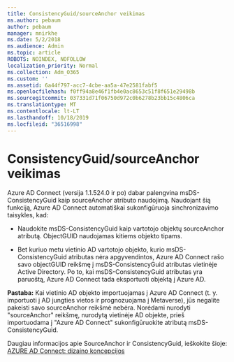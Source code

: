 ```yaml
---
title: ConsistencyGuid/sourceAnchor veikimas
ms.author: pebaum
author: pebaum
manager: mnirkhe
ms.date: 5/2/2018
ms.audience: Admin
ms.topic: article
ROBOTS: NOINDEX, NOFOLLOW
localization_priority: Normal
ms.collection: Adm_O365
ms.custom: ''
ms.assetid: 6a44f797-acc7-4cbe-aa5a-47e2581fabf5
ms.openlocfilehash: f0ff94a8e46f1fb4e0ac8653c51f8f651e29498b
ms.sourcegitcommit: 037331d71f06750d972c0b6278b23bb15c4806ca
ms.translationtype: MT
ms.contentlocale: lt-LT
ms.lasthandoff: 10/18/2019
ms.locfileid: "36516998"
---
```

# <a name="consistencyguid--sourceanchor-behavior"></a>ConsistencyGuid/sourceAnchor veikimas

Azure AD Connect (versija 1.1.524.0 ir po) dabar palengvina msDS-ConsistencyGuid kaip sourceAnchor atributo naudojimą. Naudojant šią funkciją, Azure AD Connect automatiškai sukonfigūruoja sinchronizavimo taisykles, kad:
  
- Naudokite msDS-ConsistencyGuid kaip vartotojo objektų sourceAnchor atributą. ObjectGUID naudojamas kitiems objekto tipams.
    
- Bet kuriuo metu vietinio AD vartotojo objekto, kurio msDS-ConsistencyGuid atributas nėra apgyvendintos, Azure AD Connect rašo savo objectGUID reikšmę į msDS-ConsistencyGuid atributas vietinėje Active Directory. Po to, kai msDS-ConsistencyGuid atributas yra paruoštą, Azure AD Connect tada eksportuoti objektą į Azure AD.
    
 **Pastaba:** Kai vietinio AD objekto importuojamas į Azure AD Connect (t. y. importuoti į AD jungties vietos ir prognozuojama į Metaverse), jūs negalite pakeisti savo sourceAnchor reikšmė nebėra. Norėdami nurodyti "sourceAnchor" reikšmę, nurodytą vietinėje AD objekte, prieš importuodama į "Azure AD Connect" sukonfigūruokite atributą msDS-ConsistencyGuid. 
  
Daugiau informacijos apie SourceAnchor ir ConsistencyGuid, ieškokite šioje: [AZURE AD Connect: dizaino koncepcijos](https://docs.microsoft.com/azure/active-directory/connect/active-directory-aadconnect-design-concepts)
  

